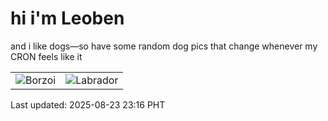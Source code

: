 # hi i'm Leoben

and i like dogs—so have some random dog pics that change whenever my CRON feels like it

|  |  |
|--------|----------|
| ![Borzoi](https://random-dog-vercel.vercel.app/api/random-borzoi?v=1755962197) | ![Labrador](https://random-dog-vercel.vercel.app/api/random-labrador?v=1755962197) |

Last updated: 2025-08-23 23:16 PHT
